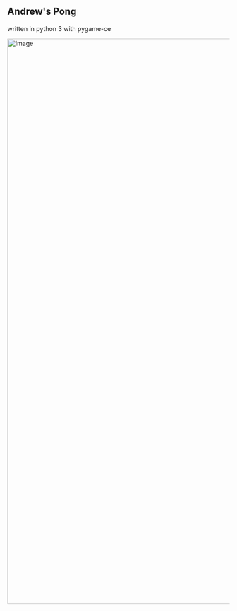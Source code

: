 ## Andrew's Pong

written in python 3 with pygame-ce

<img width="1279" alt="Image" src="https://github.com/user-attachments/assets/73f7a5e0-70c1-4b78-83b3-7db0d68541f9" />
